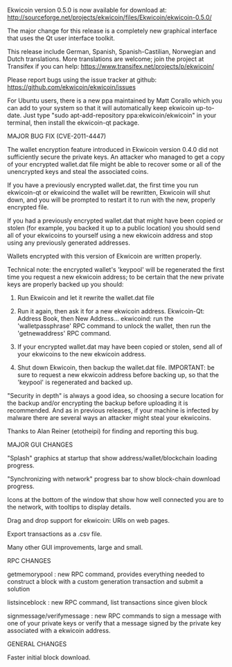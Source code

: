 Ekwicoin version 0.5.0 is now available for download at:
http://sourceforge.net/projects/ekwicoin/files/Ekwicoin/ekwicoin-0.5.0/

The major change for this release is a completely new graphical interface that uses the Qt user interface toolkit.

This release include German, Spanish, Spanish-Castilian, Norwegian and Dutch translations. More translations are welcome; join the project at Transifex if you can help:
https://www.transifex.net/projects/p/ekwicoin/

Please report bugs using the issue tracker at github:
https://github.com/ekwicoin/ekwicoin/issues

For Ubuntu users, there is a new ppa maintained by Matt Corallo which you can add to your system so that it will automatically keep ekwicoin up-to-date.  Just type "sudo apt-add-repository ppa:ekwicoin/ekwicoin" in your terminal, then install the ekwicoin-qt package.

MAJOR BUG FIX  (CVE-2011-4447)

The wallet encryption feature introduced in Ekwicoin version 0.4.0 did not sufficiently secure the private keys. An attacker who
managed to get a copy of your encrypted wallet.dat file might be able to recover some or all of the unencrypted keys and steal the
associated coins.

If you have a previously encrypted wallet.dat, the first time you run ekwicoin-qt or ekwicoind the wallet will be rewritten, Ekwicoin will
shut down, and you will be prompted to restart it to run with the new, properly encrypted file.

If you had a previously encrypted wallet.dat that might have been copied or stolen (for example, you backed it up to a public
location) you should send all of your ekwicoins to yourself using a new ekwicoin address and stop using any previously generated addresses.

Wallets encrypted with this version of Ekwicoin are written properly.

Technical note: the encrypted wallet's 'keypool' will be regenerated the first time you request a new ekwicoin address; to be certain that the
new private keys are properly backed up you should:

1. Run Ekwicoin and let it rewrite the wallet.dat file

2. Run it again, then ask it for a new ekwicoin address.
Ekwicoin-Qt: Address Book, then New Address...
ekwicoind: run the 'walletpassphrase' RPC command to unlock the wallet,  then run the 'getnewaddress' RPC command.

3. If your encrypted wallet.dat may have been copied or stolen, send  all of your ekwicoins to the new ekwicoin address.

4. Shut down Ekwicoin, then backup the wallet.dat file.
IMPORTANT: be sure to request a new ekwicoin address before backing up, so that the 'keypool' is regenerated and backed up.

"Security in depth" is always a good idea, so choosing a secure location for the backup and/or encrypting the backup before uploading it is recommended. And as in previous releases, if your machine is infected by malware there are several ways an attacker might steal your ekwicoins.

Thanks to Alan Reiner (etotheipi) for finding and reporting this bug.

MAJOR GUI CHANGES

"Splash" graphics at startup that show address/wallet/blockchain loading progress.

"Synchronizing with network" progress bar to show block-chain download progress.

Icons at the bottom of the window that show how well connected you are to the network, with tooltips to display details.

Drag and drop support for ekwicoin: URIs on web pages.

Export transactions as a .csv file.

Many other GUI improvements, large and small.

RPC CHANGES

getmemorypool : new RPC command, provides everything needed to construct a block with a custom generation transaction and submit a solution

listsinceblock : new RPC command, list transactions since given block

signmessage/verifymessage : new RPC commands to sign a message with one of your private keys or verify that a message signed by the private key associated with a ekwicoin address.

GENERAL CHANGES

Faster initial block download.
